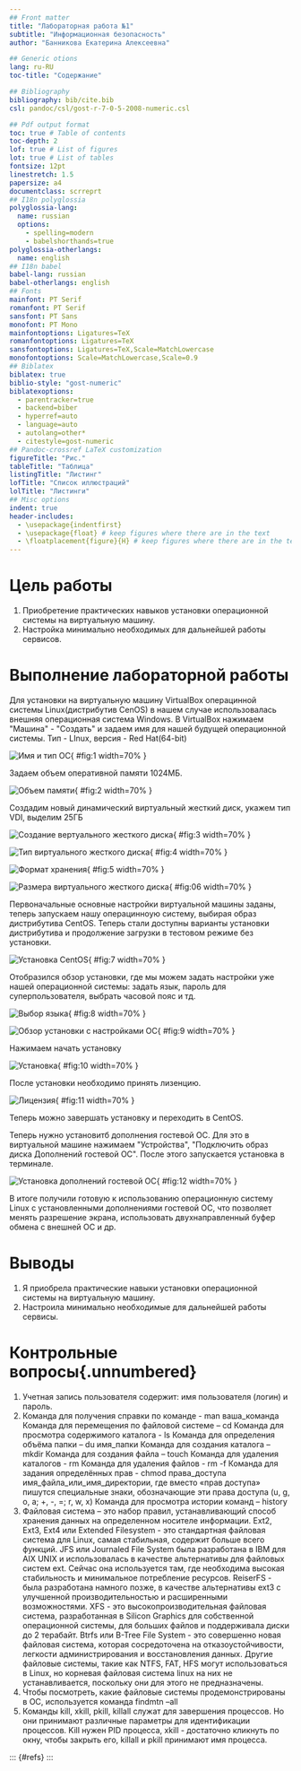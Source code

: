 ```yaml
---
## Front matter
title: "Лабораторная работа №1"
subtitle: "Информационная безопасность"
author: "Банникова Екатерина Алексеевна"

## Generic otions
lang: ru-RU
toc-title: "Содержание"

## Bibliography
bibliography: bib/cite.bib
csl: pandoc/csl/gost-r-7-0-5-2008-numeric.csl

## Pdf output format
toc: true # Table of contents
toc-depth: 2
lof: true # List of figures
lot: true # List of tables
fontsize: 12pt
linestretch: 1.5
papersize: a4
documentclass: scrreprt
## I18n polyglossia
polyglossia-lang:
  name: russian
  options:
	- spelling=modern
	- babelshorthands=true
polyglossia-otherlangs:
  name: english
## I18n babel
babel-lang: russian
babel-otherlangs: english
## Fonts
mainfont: PT Serif
romanfont: PT Serif
sansfont: PT Sans
monofont: PT Mono
mainfontoptions: Ligatures=TeX
romanfontoptions: Ligatures=TeX
sansfontoptions: Ligatures=TeX,Scale=MatchLowercase
monofontoptions: Scale=MatchLowercase,Scale=0.9
## Biblatex
biblatex: true
biblio-style: "gost-numeric"
biblatexoptions:
  - parentracker=true
  - backend=biber
  - hyperref=auto
  - language=auto
  - autolang=other*
  - citestyle=gost-numeric
## Pandoc-crossref LaTeX customization
figureTitle: "Рис."
tableTitle: "Таблица"
listingTitle: "Листинг"
lofTitle: "Список иллюстраций"
lolTitle: "Листинги"
## Misc options
indent: true
header-includes:
  - \usepackage{indentfirst}
  - \usepackage{float} # keep figures where there are in the text
  - \floatplacement{figure}{H} # keep figures where there are in the text
---
```


# Цель работы

1. Приобретение практических навыков установки операционной системы на виртуальную машину.
2. Настройка минимально необходимых для дальнейшей работы сервисов.



# Выполнение лабораторной работы

Для установки на виртуальную машину VirtualBox операцинной системы Linux(дистрибутив CenOS) в нашем случае использовалась внешняя операционная система Windows.
В VirtualBox нажимаем "Машина" - "Создать" и задаем имя для нашей будущей операционной системы. Тип - LInux, версия - Red Hat(64-bit)

![Имя и тип ОС](image/1.png){ #fig:1 width=70% }

Задаем объем оперативной памяти 1024МБ.


![Объем памяти](image/2.png){ #fig:2 width=70% }

Создадим новый динамический виртуальный жесткий диск, укажем тип VDI, выделим 25ГБ


![Создание вертуального жесткого диска](image/3.png){ #fig:3 width=70% }

![Тип виртуального жесткого диска](image/4.png){ #fig:4 width=70% }

![Формат хранения](image/5.png){ #fig:5 width=70% }

![Размера виртуального жесткого диска](image/6.png){ #fig:06 width=70% }

Первоначальные основные настройки виртуальной машины заданы, теперь запускаем нашу операцинноую систему, выбирая образ дистрибутива CentOS.
Теперь стали доступны варианты установки дистрибутива и продолжение загрузки в тестовом режиме без установки. 

![Установка CentOS](image/7.png){ #fig:7 width=70% }

Отобразился обзор установки, где мы можем задать настройки уже нашей операционной системы: задать язык, пароль для суперпользователя, выбрать часовой пояс и тд.

![Выбор языка](image/8.png){ #fig:8 width=70% }

![Обзор установки с настройками ОС](image/9.png){ #fig:9 width=70% }

Нажимаем начать установку

![Установка](image/10.png){ #fig:10 width=70% }

После установки необходимо принять лизенцию.

![Лицензия](image/11.png){ #fig:11 width=70% }

Теперь можно завершать установку и переходить в CentOS.

Теперь нужно установитб дополнения гостевой ОС. Для это в виртуальной машине нажимаем "Устройства", "Подключить образ диска Дополнений гостевой ОС". После этого запускается установка в терминале.

![Установка дополнений гостевой ОС](image/12.png){ #fig:12 width=70% }

В итоге получили готовую к использованию операционную систему Linux с установленными дополнениями гостевой ОС, что позволяет менять разрешение экрана, использовать двухнаправленный буфер обмена с внешней ОС и др.

# Выводы

1. Я приобрела практические навыки установки операционной системы на виртуальную машину.
2. Настроила минимально необходимые для дальнейшей работы сервисы.


# Контрольные вопросы{.unnumbered}

1. Учетная запись пользователя содержит:
имя пользователя (логин) и пароль.
2. Команда для получения справки по команде - man ваша_команда
Команда для перемещения по файловой системе – cd
Команда для просмотра содержимого каталога - ls
Команда для определения объёма папки – du имя_папки
Команда для создания каталога – mkdir
Команда для создания файла – touch
Команда для удаления каталогов - rm
Команда для удаления файлов - rm -f
Команда для задания определённых прав - chmod права_доступа
имя_файла_или_имя_директории, где вместо «прав доступа» пишутся специальные знаки, обозначающие эти права доступа (u, g, o, a; +, -, =; r, w, x)
Команда для просмотра истории команд – history
3. Файловая система – это набор правил, устанавливающий способ хранения данных на определенном носителе информации.
Ext2, Ext3, Ext4 или Extended Filesystem - это стандартная файловая система для Linux, самая стабильная, содержит больше всего функций. JFS или Journaled File System была разработана в IBM для AIX UNIX и использовалась в качестве альтернативы для файловых систем ext. Сейчас она используется там, где необходима высокая стабильность и минимальное потребление ресурсов. ReiserFS - была разработана намного позже, в качестве альтернативы ext3 с улучшенной производительностью и расширенными возможностями. XFS - это высокопроизводительная файловая система, разработанная в Silicon Graphics для собственной операционной системы, для больших файлов и поддерживала диски до 2 терабайт. Btrfs или B-Tree File System - это совершенно новая файловая система, которая сосредоточена на отказоустойчивости, легкости администрирования и восстановления данных. Другие файловые системы, такие как NTFS, FAT, HFS могут использоваться в Linux, но корневая файловая система linux на них не устанавливается, поскольку они для этого не предназначены.
4. Чтобы посмотреть, какие файловые системы продемонстрированы в ОС, используется команда findmtn –all
5. Команды kill, xkill, pkill, killall cлужат для завершения процессов. Но они принимают различные параметры для идентификации процессов. Kill нужен PID процесса, xkill - достаточно кликнуть по окну, чтобы закрыть его, killall и pkill принимают имя процесса.

::: {#refs}
:::
